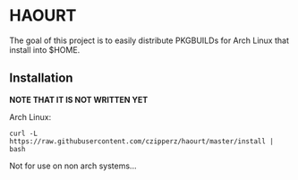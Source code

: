 # HAOURT

The goal of this project is to easily distribute PKGBUILDs for Arch Linux that install into $HOME.

## Installation

**NOTE THAT IT IS NOT WRITTEN YET**

Arch Linux:

	curl -L https://raw.githubusercontent.com/czipperz/haourt/master/install | bash

Not for use on non arch systems...
